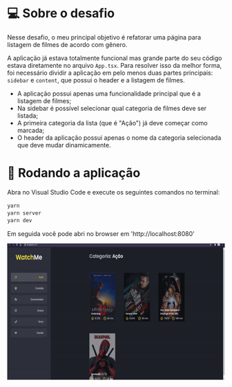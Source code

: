 # 💻 Sobre o desafio

Nesse desafio, o meu principal objetivo é refatorar uma página para listagem de filmes de acordo com gênero. 

A aplicação já estava totalmente funcional mas grande parte do seu código estava diretamente no arquivo `App.tsx`. Para resolver isso da melhor forma, foi necessário dividir a aplicação em pelo menos duas partes principais: `sidebar` e `content`, que possui o header e a listagem de filmes.

- A aplicação possui apenas uma funcionalidade principal que é a listagem de filmes;
- Na sidebar é possível selecionar qual categoria de filmes deve ser listada;
- A primeira categoria da lista (que é "Ação") já deve começar como marcada;
- O header da aplicação possui apenas o nome da categoria selecionada que deve mudar dinamicamente.

# 🏃 Rodando a aplicação

Abra no Visual Studio Code e execute os seguintes comandos no terminal:

```bash
yarn
yarn server
yarn dev
```

Em seguida você pode abri no browser em 'http://localhost:8080'

<p align="center">
  <img width="560" height="315" src=".github/exp.gif">
</p>